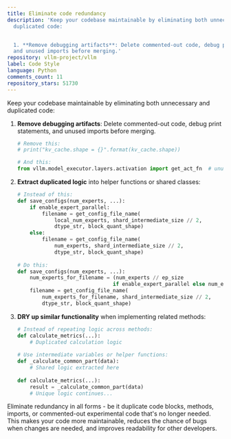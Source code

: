 ```yaml
---
title: Eliminate code redundancy
description: 'Keep your codebase maintainable by eliminating both unnecessary and
  duplicated code:


  1. **Remove debugging artifacts**: Delete commented-out code, debug print statements,
  and unused imports before merging.'
repository: vllm-project/vllm
label: Code Style
language: Python
comments_count: 11
repository_stars: 51730
---
```


Keep your codebase maintainable by eliminating both unnecessary and duplicated code:

1. **Remove debugging artifacts**: Delete commented-out code, debug print statements, and unused imports before merging.
   ```python
   # Remove this:
   # print("kv_cache.shape = {}".format(kv_cache.shape))
   
   # And this:
   from vllm.model_executor.layers.activation import get_act_fn  # unused
   ```

2. **Extract duplicated logic** into helper functions or shared classes:
   ```python
   # Instead of this:
   def save_configs(num_experts, ...):
       if enable_expert_parallel:
           filename = get_config_file_name(
               local_num_experts, shard_intermediate_size // 2, 
               dtype_str, block_quant_shape)
       else:
           filename = get_config_file_name(
               num_experts, shard_intermediate_size // 2, 
               dtype_str, block_quant_shape)
               
   # Do this:
   def save_configs(num_experts, ...):
       num_experts_for_filename = (num_experts // ep_size
                                  if enable_expert_parallel else num_experts)
       filename = get_config_file_name(
           num_experts_for_filename, shard_intermediate_size // 2,
           dtype_str, block_quant_shape)
   ```

3. **DRY up similar functionality** when implementing related methods:
   ```python
   # Instead of repeating logic across methods:
   def calculate_metrics(...):
       # Duplicated calculation logic
       
   # Use intermediate variables or helper functions:
   def _calculate_common_part(data):
       # Shared logic extracted here
       
   def calculate_metrics(...):
       result = _calculate_common_part(data)
       # Unique logic continues...
   ```

Eliminate redundancy in all forms - be it duplicate code blocks, methods, imports, or commented-out experimental code that's no longer needed. This makes your code more maintainable, reduces the chance of bugs when changes are needed, and improves readability for other developers.